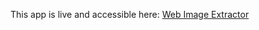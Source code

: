 This app is live and accessible here: [Web Image Extractor](https://web-image-extractor-ip7jangfa7a8tz7sc8ndap.streamlit.app/)
